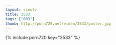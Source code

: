 ```yaml
--- 
layout: sieutv
title: 3533
tags: ["003"]
thumb: http://porn720.net/video/3533/poster.jpg
---
```

{% include porn720 key="3533" %} 

